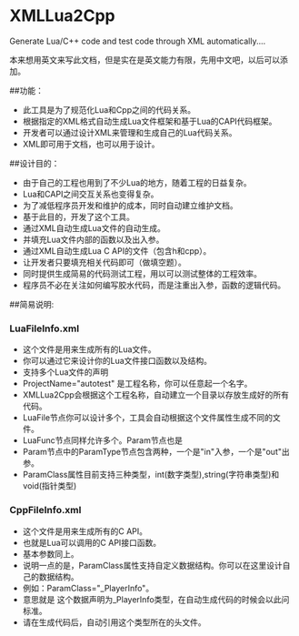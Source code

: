 # XMLLua2Cpp
Generate Lua/C++ code and test code through XML automatically....

本来想用英文来写此文档，但是实在是英文能力有限，先用中文吧，以后可以添加。

##功能：
* 此工具是为了规范化Lua和Cpp之间的代码关系。
* 根据指定的XML格式自动生成Lua文件框架和基于Lua的CAPI代码框架。
* 开发者可以通过设计XML来管理和生成自己的Lua代码关系。
* XML即可用于文档，也可以用于设计。

##设计目的：
* 由于自己的工程也用到了不少Lua的地方，随着工程的日益复杂。
* Lua和CAPI之间交互关系也变得复杂。
* 为了减低程序员开发和维护的成本，同时自动建立维护文档。
* 基于此目的，开发了这个工具。
* 通过XML自动生成Lua文件的自动生成。
* 并填充Lua文件内部的函数以及出入参。
* 通过XML自动生成Lua C API的文件（包含h和cpp）。
* 让开发者只要填充相关代码即可（做填空题）。
* 同时提供生成简易的代码测试工程，用以可以测试整体的工程效率。
* 程序员不必在关注如何编写胶水代码，而是注重出入参，函数的逻辑代码。

##简易说明:
### LuaFileInfo.xml
* 这个文件是用来生成所有的Lua文件。
* 你可以通过它来设计你的Lua文件接口函数以及结构。
* 支持多个Lua文件的声明
* ProjectName="autotest" 是工程名称，你可以任意起一个名字。
* XMLLua2Cpp会根据这个工程名称，自动建立一个目录以存放生成好的所有代码。
* LuaFile节点你可以设计多个，工具会自动根据这个文件属性生成不同的文件。
* LuaFunc节点同样允许多个。Param节点也是
* Param节点中的ParamType节点包含两种，一个是"in"入参，一个是"out"出参。
* ParamClass属性目前支持三种类型，int(数字类型),string(字符串类型)和void(指针类型)

### CppFileInfo.xml
* 这个文件是用来生成所有的C API。
* 也就是Lua可以调用的C API接口函数。
* 基本参数同上。
* 说明一点的是，ParamClass属性支持自定义数据结构。你可以在这里设计自己的数据结构。
* 例如：ParamClass="_PlayerInfo"。
* 意思就是 这个数据声明为_PlayerInfo类型，在自动生成代码的时候会以此问标准。
* 请在生成代码后，自动引用这个类型所在的头文件。
